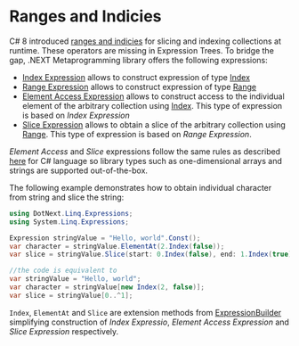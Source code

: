 Ranges and Indicies
====
C# 8 introduced [ranges and indicies](https://docs.microsoft.com/en-us/dotnet/csharp/language-reference/proposals/csharp-8.0/ranges) for slicing and indexing collections at runtime. These operators are missing in Expression Trees. To bridge the gap, .NEXT Metaprogramming library offers the following expressions:

* [Index Expression](xref:DotNext.Linq.Expressions.ItemIndexExpression) allows to construct expression of type [Index](https://docs.microsoft.com/en-us/dotnet/api/system.index)
* [Range Expression](xref:DotNext.Linq.Expressions.RangeExpression) allows to construct expression of type [Range](https://docs.microsoft.com/en-us/dotnet/api/system.range)
* [Element Access Expression](xref:DotNext.Linq.Expressions.CollectionAccessExpression) allows to construct access to the individual element of the arbitrary collection using [Index](https://docs.microsoft.com/en-us/dotnet/api/system.index). This type of expression is based on _Index Expression_
* [Slice Expression](xref:DotNext.Linq.Expressions.SliceExpression) allows to obtain a slice of the arbitrary collection using [Range](https://docs.microsoft.com/en-us/dotnet/api/system.range). This type of expression is based on _Range Expression_.

_Element Access_ and _Slice_ expressions follow the same rules as described [here](https://docs.microsoft.com/en-us/dotnet/csharp/language-reference/proposals/csharp-8.0/ranges) for C# language so library types such as one-dimensional arrays and strings are supported out-of-the-box.

The following example demonstrates how to obtain individual character from string and slice the string:

```csharp
using DotNext.Linq.Expressions;
using System.Linq.Expressions;

Expression stringValue = "Hello, world".Const();
var character = stringValue.ElementAt(2.Index(false));
var slice = stringValue.Slice(start: 0.Index(false), end: 1.Index(true));

//the code is equivalent to
var stringValue = "Hello, world";
var character = stringValue[new Index(2, false)];
var slice = stringValue[0..^1];
```

`Index`, `ElementAt` and `Slice` are extension methods from [ExpressionBuilder](xref:DotNext.Linq.Expressions.ExpressionBuilder) simplifying construction of _Index Expressio_, _Element Access Expression_ and _Slice Expression_ respectively.